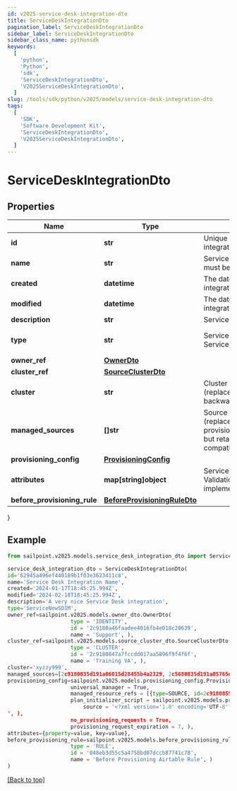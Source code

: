 ```yaml
---
id: v2025-service-desk-integration-dto
title: ServiceDeskIntegrationDto
pagination_label: ServiceDeskIntegrationDto
sidebar_label: ServiceDeskIntegrationDto
sidebar_class_name: pythonsdk
keywords:
  [
    'python',
    'Python',
    'sdk',
    'ServiceDeskIntegrationDto',
    'V2025ServiceDeskIntegrationDto',
  ]
slug: /tools/sdk/python/v2025/models/service-desk-integration-dto
tags:
  [
    'SDK',
    'Software Development Kit',
    'ServiceDeskIntegrationDto',
    'V2025ServiceDeskIntegrationDto',
  ]
---
```


# ServiceDeskIntegrationDto

## Properties

| Name | Type | Description | Notes |
| --- | --- | --- | --- |
| **id** | **str** | Unique identifier for the Service Desk integration | [optional] |
| **name** | **str** | Service Desk integration's name. The name must be unique. | [required] |
| **created** | **datetime** | The date and time the Service Desk integration was created | [optional] |
| **modified** | **datetime** | The date and time the Service Desk integration was last modified | [optional] |
| **description** | **str** | Service Desk integration's description. | [required] |
| **type** | **str** | Service Desk integration types: - ServiceNowSDIM - ServiceNow | [required][default to 'servicenowsdim'] |
| **owner_ref** | [**OwnerDto**](owner-dto) |  | [optional] |
| **cluster_ref** | [**SourceClusterDto**](source-cluster-dto) |  | [optional] |
| **cluster** | **str** | Cluster ID for the Service Desk integration (replaced by clusterRef, retained for backward compatibility). | [optional] |
| **managed_sources** | **[]str** | Source IDs for the Service Desk integration (replaced by provisioningConfig.managedSResourceRefs, but retained here for backward compatibility). | [optional] |
| **provisioning_config** | [**ProvisioningConfig**](provisioning-config) |  | [optional] |
| **attributes** | **map[string]object** | Service Desk integration's attributes. Validation constraints enforced by the implementation. | [required] |
| **before_provisioning_rule** | [**BeforeProvisioningRuleDto**](before-provisioning-rule-dto) |  | [optional] |

}

## Example

```python
from sailpoint.v2025.models.service_desk_integration_dto import ServiceDeskIntegrationDto

service_desk_integration_dto = ServiceDeskIntegrationDto(
id='62945a496ef440189b1f03e3623411c8',
name='Service Desk Integration Name',
created='2024-01-17T18:45:25.994Z',
modified='2024-02-18T18:45:25.994Z',
description='A very nice Service Desk integration',
type='ServiceNowSDIM',
owner_ref=sailpoint.v2025.models.owner_dto.OwnerDto(
                    type = 'IDENTITY',
                    id = '2c9180a46faadee4016fb4e018c20639',
                    name = 'Support', ),
cluster_ref=sailpoint.v2025.models.source_cluster_dto.SourceClusterDto(
                    type = 'CLUSTER',
                    id = '2c9180847a7fccdd017aa5896f9f4f6f',
                    name = 'Training VA', ),
cluster='xyzzy999',
managed_sources=[2c9180835d191a86015d28455b4a2329, 2c5680835d191a85765d28455b4a9823],
provisioning_config=sailpoint.v2025.models.provisioning_config.ProvisioningConfig(
                    universal_manager = True,
                    managed_resource_refs = [{type=SOURCE, id=2c9180855d191c59015d291ceb051111, name=My Source 1}, {type=SOURCE, id=2c9180855d191c59015d291ceb052222, name=My Source 2}],
                    plan_initializer_script = sailpoint.v2025.models.provisioning_config_plan_initializer_script.ProvisioningConfig_planInitializerScript(
                        source = '<?xml version='1.0' encoding='UTF-8'?>\r\n<!DOCTYPE Rule PUBLIC \"sailpoint.dtd\" \"sailpoint.dtd\">\r\n<Rule name=\"Example Rule\" type=\"BeforeProvisioning\">\r\n  <Description>Before Provisioning Rule which changes disables and enables to a modify.</Description>\r\n  <Source><![CDATA[\r\nimport sailpoint.object.*;\r\nimport sailpoint.object.ProvisioningPlan.AccountRequest;\r\nimport sailpoint.object.ProvisioningPlan.AccountRequest.Operation;\r\nimport sailpoint.object.ProvisioningPlan.AttributeRequest;\r\nimport sailpoint.object.ProvisioningPlan;\r\nimport sailpoint.object.ProvisioningPlan.Operation;\r\n\r\nfor ( AccountRequest accountRequest : plan.getAccountRequests() ) {\r\n  if ( accountRequest.getOp().equals( ProvisioningPlan.ObjectOperation.Disable ) ) {\r\n    accountRequest.setOp( ProvisioningPlan.ObjectOperation.Modify );\r\n  }\r\n  if ( accountRequest.getOp().equals( ProvisioningPlan.ObjectOperation.Enable ) ) {\r\n    accountRequest.setOp( ProvisioningPlan.ObjectOperation.Modify );\r\n  }\r\n}\r\n\r\n  ]]></Source>
', ),
                    no_provisioning_requests = True,
                    provisioning_request_expiration = 7, ),
attributes={property=value, key=value},
before_provisioning_rule=sailpoint.v2025.models.before_provisioning_rule_dto.BeforeProvisioningRuleDto(
                    type = 'RULE',
                    id = '048eb3d55c5a4758bd07dccb87741c78',
                    name = 'Before Provisioning Airtable Rule', )
)

```

[[Back to top]](#)

